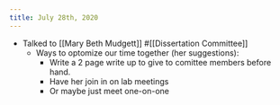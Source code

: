 ```yaml
---
title: July 28th, 2020
---
```


- Talked to [[Mary Beth Mudgett]] #[[Dissertation Committee]]
	- Ways to optomize our time together (her suggestions):
		- Write a 2 page write up to give to comittee members before hand.
		- Have her join in on lab meetings
		- Or maybe just meet one-on-one